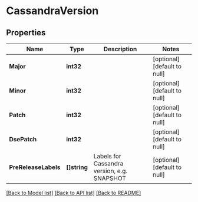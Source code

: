 # CassandraVersion

## Properties
Name | Type | Description | Notes
------------ | ------------- | ------------- | -------------
**Major** | **int32** |  | [optional] [default to null]
**Minor** | **int32** |  | [optional] [default to null]
**Patch** | **int32** |  | [optional] [default to null]
**DsePatch** | **int32** |  | [optional] [default to null]
**PreReleaseLabels** | **[]string** | Labels for Cassandra version, e.g. SNAPSHOT | [optional] [default to null]

[[Back to Model list]](../README.md#documentation-for-models) [[Back to API list]](../README.md#documentation-for-api-endpoints) [[Back to README]](../README.md)

